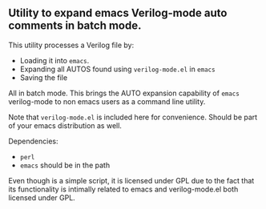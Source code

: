 
## Utility to expand emacs Verilog-mode auto comments in batch mode.

This utility processes a Verilog file by:

* Loading it into `emacs`.
* Expanding all AUTOS found using `verilog-mode.el` in `emacs`
* Saving the file

All in batch mode. This brings the AUTO expansion capability
of `emacs` verilog-mode to non emacs users as a command line
utility.

Note that `verilog-mode.el` is included here for convenience. 
Should be part of your emacs distribution as well.

Dependencies:

* `perl`
* `emacs` should be in the path


Even though is a simple script, it is licensed under GPL due to the
fact that its functionality is intimally related to emacs and
verilog-mode.el both licensed under GPL.

